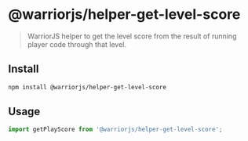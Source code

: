 # @warriorjs/helper-get-level-score

> WarriorJS helper to get the level score from the result of running player code
> through that level.

## Install

```sh
npm install @warriorjs/helper-get-level-score
```

## Usage

```js
import getPlayScore from '@warriorjs/helper-get-level-score';
```
